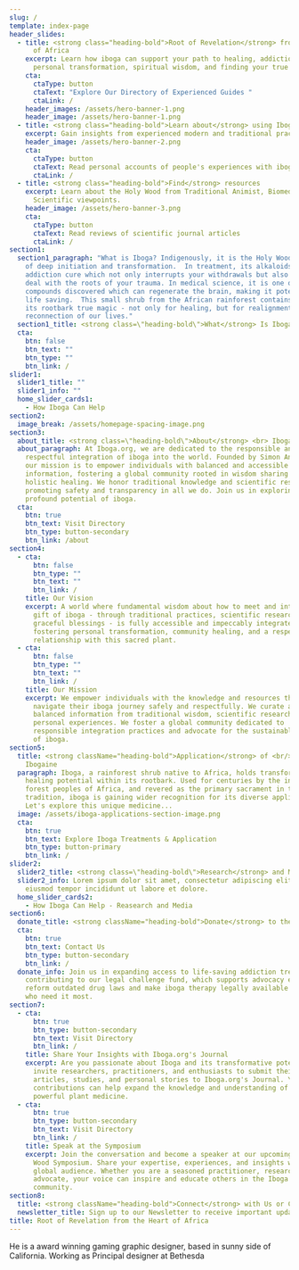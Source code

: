 ```yaml
---
slug: /
template: index-page
header_slides:
  - title: <strong class="heading-bold">Root of Revelation</strong> from the Heart
      of Africa
    excerpt: Learn how iboga can support your path to healing, addiction recovery,
      personal transformation, spiritual wisdom, and finding your true purpose.
    cta:
      ctaType: button
      ctaText: "Explore Our Directory of Experienced Guides "
      ctaLink: /
    header_images: /assets/hero-banner-1.png
    header_image: /assets/hero-banner-1.png
  - title: <strong class="heading-bold">Learn about</strong> using Iboga
    excerpt: Gain insights from experienced modern and traditional practitioners.
    header_image: /assets/hero-banner-2.png
    cta:
      ctaType: button
      ctaText: Read personal accounts of people's experiences with iboga
      ctaLink: /
  - title: <strong class="heading-bold">Find</strong> resources
    excerpt: Learn about the Holy Wood from Traditional Animist, Biomedical and
      Scientific viewpoints.
    header_image: /assets/hero-banner-3.png
    cta:
      ctaType: button
      ctaText: Read reviews of scientific journal articles
      ctaLink: /
section1:
  section1_paragraph: "What is Iboga? Indigenously, it is the Holy Wood: an agent
    of deep initiation and transformation.  In treatment, its alkaloids are the
    addiction cure which not only interrupts your withdrawals but also helps you
    deal with the roots of your trauma. In medical science, it is one of the few
    compounds discovered which can regenerate the brain, making it potentially
    life saving.  This small shrub from the African rainforest contains within
    its rootbark true magic - not only for healing, but for realignment and
    reconnection of our lives."
  section1_title: <strong class=\"heading-bold\">What</strong> Is Iboga
  cta:
    btn: false
    btn_text: ""
    btn_type: ""
    btn_link: /
slider1:
  slider1_title: ""
  slider1_info: ""
  home_slider_cards1:
    - How Iboga Can Help
section2:
  image_break: /assets/homepage-spacing-image.png
section3:
  about_title: <strong class=\"heading-bold\">About</strong> <br> Iboga.org
  about_paragraph: At Iboga.org, we are dedicated to the responsible and
    respectful integration of iboga into the world. Founded by Simon Anderson,
    our mission is to empower individuals with balanced and accessible
    information, fostering a global community rooted in wisdom sharing and
    holistic healing. We honor traditional knowledge and scientific research,
    promoting safety and transparency in all we do. Join us in exploring the
    profound potential of iboga.
  cta:
    btn: true
    btn_text: Visit Directory
    btn_type: button-secondary
    btn_link: /about
section4:
  - cta:
      btn: false
      btn_type: ""
      btn_text: ""
      btn_link: /
    title: Our Vision
    excerpt: A world where fundamental wisdom about how to meet and integrate the
      gift of iboga - through traditional practices, scientific research, and
      graceful blessings - is fully accessible and impeccably integrated by all,
      fostering personal transformation, community healing, and a respectful
      relationship with this sacred plant.
  - cta:
      btn: false
      btn_type: ""
      btn_text: ""
      btn_link: /
    title: Our Mission
    excerpt: We empower individuals with the knowledge and resources they need to
      navigate their iboga journey safely and respectfully. We curate and share
      balanced information from traditional wisdom, scientific research, and
      personal experiences. We foster a global community dedicated to
      responsible integration practices and advocate for the sustainable future
      of iboga.
section5:
  title: <strong className="heading-bold">Application</strong> of <br/> Iboga and
    Ibogaine
  paragraph: Iboga, a rainforest shrub native to Africa, holds transformative and
    healing potential within its rootbark. Used for centuries by the indigenous
    forest peoples of Africa, and revered as the primary sacrament in the Bwiti
    tradition, iboga is gaining wider recognition for its diverse applications.
    Let's explore this unique medicine...
  image: /assets/iboga-applications-section-image.png
  cta:
    btn: true
    btn_text: Explore Iboga Treatments & Application
    btn_type: button-primary
    btn_link: /
slider2:
  slider2_title: <strong class=\"heading-bold\">Research</strong> and Media
  slider2_info: Lorem ipsum dolor sit amet, consectetur adipiscing elit, sed do
    eiusmod tempor incididunt ut labore et dolore.
  home_slider_cards2:
    - How Iboga Can Help - Reasearch and Media
section6:
  donate_title: <strong className="heading-bold">Donate</strong> to the Legal Challenge Fund
  cta:
    btn: true
    btn_text: Contact Us
    btn_type: button-secondary
    btn_link: /
  donate_info: Join us in expanding access to life-saving addiction treatment by
    contributing to our legal challenge fund, which supports advocacy efforts to
    reform outdated drug laws and make iboga therapy legally available to those
    who need it most.
section7:
  - cta:
      btn: true
      btn_type: button-secondary
      btn_text: Visit Directory
      btn_link: /
    title: Share Your Insights with Iboga.org's Journal
    excerpt: Are you passionate about Iboga and its transformative potential? We
      invite researchers, practitioners, and enthusiasts to submit their
      articles, studies, and personal stories to Iboga.org's Journal. Your
      contributions can help expand the knowledge and understanding of this
      powerful plant medicine.
  - cta:
      btn: true
      btn_type: button-secondary
      btn_text: Visit Directory
      btn_link: /
    title: Speak at the Symposium
    excerpt: Join the conversation and become a speaker at our upcoming biennial
      Wood Symposium. Share your expertise, experiences, and insights with a
      global audience. Whether you are a seasoned practitioner, researcher, or
      advocate, your voice can inspire and educate others in the Iboga
      community.
section8:
  title: <strong className="heading-bold">Connect</strong> with Us or Collaborate
  newsletter_title: Sign up to our Newsletter to receive important updates
title: Root of Revelation from the Heart of Africa
---
```


He is a award winning gaming graphic designer, based in sunny side of California. Working as Principal designer at Bethesda
